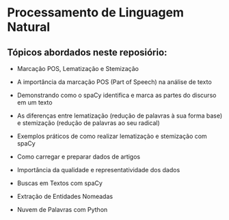 # Processamento de Linguagem Natural

## Tópicos abordados neste reposiório:

- Marcação POS, Lematização e Stemização

- A importância da marcação POS (Part of Speech) na análise de texto

- Demonstrando como o spaCy identifica e marca as partes do discurso em um texto

- As diferenças entre lematização (redução de palavras à sua forma base) e stemização (redução de palavras ao seu radical)

- Exemplos práticos de como realizar lematização e stemização com spaCy

- Como carregar e preparar dados de artigos

- Importância da qualidade e representatividade dos dados

- Buscas em Textos com spaCy

- Extração de Entidades Nomeadas

- Nuvem de Palavras com Python
